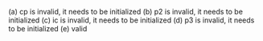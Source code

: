 (a) cp is invalid, it needs to be initialized
(b) p2 is invalid, it needs to be initialized
(c) ic is invalid, it needs to be initialized
(d) p3 is invalid, it needs to be initialized
(e) valid
